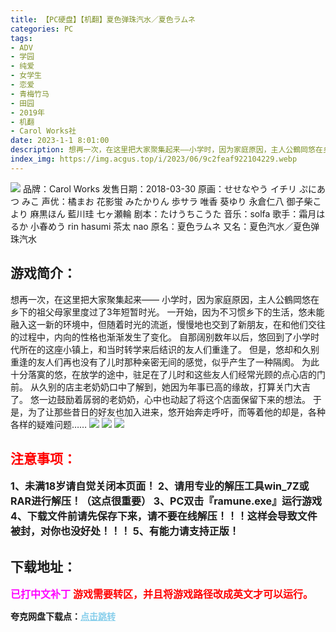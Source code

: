 ```yaml
---
title: 【PC硬盘】【机翻】夏色弹珠汽水／夏色ラムネ
categories: PC
tags:
- ADV
- 学园
- 纯爱
- 女学生
- 恋爱
- 青梅竹马
- 田园
- 2019年
- 机翻
- Carol Works社
date: 2023-1-1 8:01:00
description: 想再一次，在这里把大家聚集起来――小学时，因为家庭原因，主人公鶴岡悠在乡下的祖父母家里度过了3年短暂时光。一开始，因为不习惯乡下的生活，悠未能融入这一新的环境中，但随着时光的流逝，慢慢地也交到了新朋友，在和他们交往的过程中，内向的性格也渐渐发生了变化。自那阔别数年以后，悠回到了小学时代所在的这座小镇上，和当时转学来后结识的友人们重逢了。
index_img: https://img.acgus.top/i/2023/06/9c2feaf922104229.webp
---
```

![](https://img.acgus.top/i/2023/06/9c2feaf922104229.webp)
品牌：Carol Works
发售日期：2018-03-30
原画：せせなやう イチリ ぷにあつ みこ
声优：橘まお 花影蛍 みたかりん 歩サラ 唯香 葵ゆり 永倉仁八 御子柴こより 麻黒ほん 藍川珪 七ヶ瀬輪
剧本：たけうちこうた
音乐：solfa
歌手：霜月はるか 小春めう rin hasumi 茶太 nao
原名：夏色ラムネ
又名：夏色汽水／夏色弹珠汽水

## 游戏简介：
想再一次，在这里把大家聚集起来――
小学时，因为家庭原因，主人公鶴岡悠在乡下的祖父母家里度过了3年短暂时光。
一开始，因为不习惯乡下的生活，悠未能融入这一新的环境中，但随着时光的流逝，慢慢地也交到了新朋友，在和他们交往的过程中，内向的性格也渐渐发生了变化。
自那阔别数年以后，悠回到了小学时代所在的这座小镇上，和当时转学来后结识的友人们重逢了。
但是，悠却和久别重逢的友人们再也没有了儿时那种亲密无间的感觉，似乎产生了一种隔阂。
为此十分落寞的悠，在放学的途中，驻足在了儿时和这些友人们经常光顾的点心店的门前。
从久别的店主老奶奶口中了解到，她因为年事已高的缘故，打算关门大吉了。
悠一边鼓励着孱弱的老奶奶，心中也动起了将这个店面保留下来的想法。
于是，为了让那些昔日的好友也加入进来，悠开始奔走呼吁，而等着他的却是，各种各样的疑难问题……
![](https://img.acgus.top/i/2023/06/73265179fa104244.webp)
![](https://img.acgus.top/i/2023/06/5ec7ad0a9c104237.webp)
![](https://img.acgus.top/i/2023/06/4c09b154bf103908.webp)





## <font color=#FF0000 >注意事项：</font>
<font size=3><b>1、未满18岁请自觉关闭本页面！
2、请用专业的解压工具win_7Z或RAR进行解压！（这点很重要）
3、PC双击『ramune.exe』运行游戏
4、下载文件前请先保存下来，请不要在线解压！！！这样会导致文件被封，对你也没好处！！！
5、有能力请支持正版！</b></font>

## 下载地址：
<font color=#FF00FF size=3><b>已打中文补丁</b></font>
<font color=#FF0000 size=3>**游戏需要转区，并且将游戏路径改成英文才可以运行。**</font>

<b>夸克网盘下载点：</b><a href="https://pan.quark.cn/s/9371a4fdb0cc" style="color: #87CEEB;"><b>点击跳转</b></a>